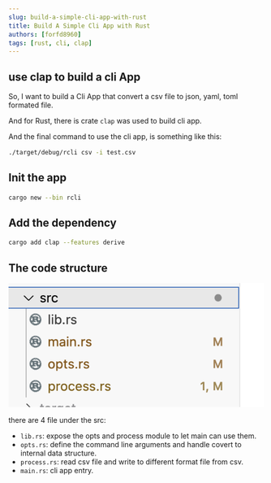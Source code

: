 ```yaml
---
slug: build-a-simple-cli-app-with-rust
title: Build A Simple Cli App with Rust
authors: [forfd8960]
tags: [rust, cli, clap]
---
```


## use clap to build a cli App

So, I want to build a Cli App that convert a csv file to json, yaml, toml formated file.

And for Rust, there is crate `clap` was used to build cli app.

And the final command to use the cli app, is something like this:

```sh
./target/debug/rcli csv -i test.csv
```

## Init the app

```sh
cargo new --bin rcli
```

## Add the dependency

```sh
cargo add clap --features derive
```

## The code structure

![alt text](code_structure.png)

there are 4 file under the src:

- `lib.rs`: expose the opts and process module to let main can use them.
- `opts.rs`: define the command line arguments and handle covert to internal data structure.
- `process.rs`: read csv file and write to different format file from csv.
- `main.rs`: cli app entry.
